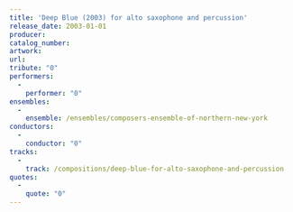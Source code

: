 ```yaml
---
title: 'Deep Blue (2003) for alto saxophone and percussion'
release_date: 2003-01-01
producer: 
catalog_number: 
artwork: 
url: 
tribute: "0"
performers: 
  -
    performer: "0"
ensembles: 
  -
    ensemble: /ensembles/composers-ensemble-of-northern-new-york
conductors: 
  -
    conductor: "0"
tracks: 
  -
    track: /compositions/deep-blue-for-alto-saxophone-and-percussion
quotes: 
  -
    quote: "0"
---
```

